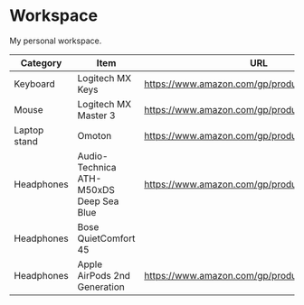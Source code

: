 # Workspace

My personal workspace.

| Category | Item | URL | Notes |
| -------- | ---- | --- | ----- |
| Keyboard | Logitech MX Keys | https://www.amazon.com/gp/product/B07S92QBCJ | |
| Mouse    | Logitech MX Master 3 | https://www.amazon.com/gp/product/B07S395RWD | |
| Laptop stand | Omoton | https://www.amazon.com/gp/product/B078X49YQQ | |
| Headphones | Audio-Technica ATH-M50xDS Deep Sea Blue | https://www.amazon.com/gp/product/B0B8DXJXNH | |
| Headphones | Bose QuietComfort 45 | |
| Headphones | Apple AirPods 2nd Generation | https://www.amazon.com/gp/product/B07PXGQC1Q/ | |
